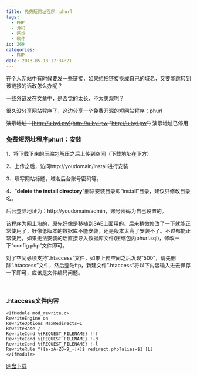 ```yaml
---
title: 免费短网址程序：phurl
tags:
  - PHP
  - 源码
  - 网址
  - 软件
id: 269
categories:
  - PHP
date: 2013-05-18 17:34:21
---
```


在个人网站中有时候要发一些链接，如果想把链接换成自己的域名，又要能跳转到该链接的话改怎么办呢？

一些外链发在文章中，是否觉的太长，不太美观呢？

很久没分享网站程序了，这边分享一个免费开源的短网站程序：phurl

~~演示地址：[http://u.byi.pw](http://u.byi.pw "http://u.byi.pw")~~ 演示地址已停用

### 免费短网址程序phurl：安装

1、将下载下来的压缩包解压之后上传到空间（下载地址在下方）

2、上传之后，访问http://youdomain/install进行安装

3、填写网站标题，域名后台账号密码等。

4、“**delete the install directory**”删除安装目录即“install”目录，建议只修改目录名。

后台登陆地址为：http://youdomain/admin，账号密码为自己设置的。

该程序为网上淘的，原先好像是移植到SAE上面用的。后来稍微修改了一下就能正常使用了，好像低版本的数据库不能安装，还是版本太高了安装不了。不过都能正常使用，如果无法安装的话直接导入数据库文件(压缩包内phurl.sql)，修改一下”config.php”文件即可。

对了空间必须支持”.htaccess”文件，如果上传空间之后发现”500”，请先删除”.htaccess”文件，然后登陆ftp，新建文件”.htaccess”将以下内容输入进去保存一下即可，应该是文件编码问题。

&nbsp;
<div>

### .htaccess文件内容

```
<IfModule mod_rewrite.c>
RewriteEngine on
RewriteOptions MaxRedirects=1
RewriteBase /
RewriteCond %{REQUEST_FILENAME} !-f
RewriteCond %{REQUEST_FILENAME} !-d
RewriteCond %{REQUEST_FILENAME} !-l
RewriteRule ^([a-zA-Z0-9_-]+)$ redirect.php?alias=$1 [L]
</IfModule>
```

[网盘下载](http://share.icewingcc.com/download/NTNkM2MxYWU3NjI0Zg.html)